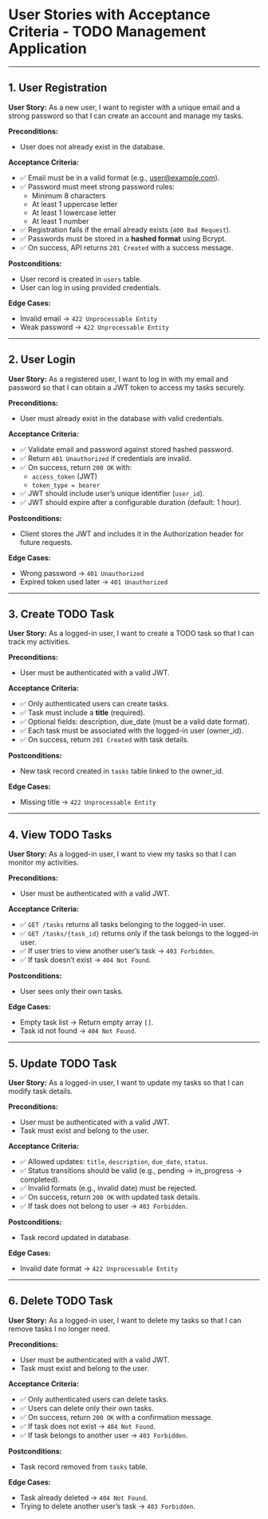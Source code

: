 # User Stories with Acceptance Criteria - TODO Management Application

---

## 1. User Registration
**User Story:**
As a new user, I want to register with a unique email and a strong password so that I can create an account and manage my tasks.

**Preconditions:**
- User does not already exist in the database.

**Acceptance Criteria:**
- ✅ Email must be in a valid format (e.g., user@example.com).
- ✅ Password must meet strong password rules:
  - Minimum 8 characters
  - At least 1 uppercase letter
  - At least 1 lowercase letter
  - At least 1 number
- ✅ Registration fails if the email already exists (`400 Bad Request`).
- ✅ Passwords must be stored in a **hashed format** using Bcrypt.
- ✅ On success, API returns `201 Created` with a success message.

**Postconditions:**
- User record is created in `users` table.
- User can log in using provided credentials.

**Edge Cases:**
- Invalid email → `422 Unprocessable Entity`
- Weak password → `422 Unprocessable Entity`

---

## 2. User Login
**User Story:**
As a registered user, I want to log in with my email and password so that I can obtain a JWT token to access my tasks securely.

**Preconditions:**
- User must already exist in the database with valid credentials.

**Acceptance Criteria:**
- ✅ Validate email and password against stored hashed password.
- ✅ Return `401 Unauthorized` if credentials are invalid.
- ✅ On success, return `200 OK` with:
  - `access_token` (JWT)
  - `token_type = bearer`
- ✅ JWT should include user’s unique identifier (`user_id`).
- ✅ JWT should expire after a configurable duration (default: 1 hour).

**Postconditions:**
- Client stores the JWT and includes it in the Authorization header for future requests.

**Edge Cases:**
- Wrong password → `401 Unauthorized`
- Expired token used later → `401 Unauthorized`

---

## 3. Create TODO Task
**User Story:**
As a logged-in user, I want to create a TODO task so that I can track my activities.

**Preconditions:**
- User must be authenticated with a valid JWT.

**Acceptance Criteria:**
- ✅ Only authenticated users can create tasks.
- ✅ Task must include a **title** (required).
- ✅ Optional fields: description, due_date (must be a valid date format).
- ✅ Each task must be associated with the logged-in user (owner_id).
- ✅ On success, return `201 Created` with task details.

**Postconditions:**
- New task record created in `tasks` table linked to the owner_id.

**Edge Cases:**
- Missing title → `422 Unprocessable Entity`

---

## 4. View TODO Tasks
**User Story:**
As a logged-in user, I want to view my tasks so that I can monitor my activities.

**Preconditions:**
- User must be authenticated with a valid JWT.

**Acceptance Criteria:**
- ✅ `GET /tasks` returns all tasks belonging to the logged-in user.
- ✅ `GET /tasks/{task_id}` returns only if the task belongs to the logged-in user.
- ✅ If user tries to view another user’s task → `403 Forbidden`.
- ✅ If task doesn’t exist → `404 Not Found`.

**Postconditions:**
- User sees only their own tasks.

**Edge Cases:**
- Empty task list → Return empty array `[]`.
- Task id not found → `404 Not Found`.
---

## 5. Update TODO Task
**User Story:**
As a logged-in user, I want to update my tasks so that I can modify task details.

**Preconditions:**
- User must be authenticated with a valid JWT.
- Task must exist and belong to the user.

**Acceptance Criteria:**
- ✅ Allowed updates: `title`, `description`, `due_date`, `status`.
- ✅ Status transitions should be valid (e.g., pending → in_progress → completed).
- ✅ Invalid formats (e.g., invalid date) must be rejected.
- ✅ On success, return `200 OK` with updated task details.
- ✅ If task does not belong to user → `403 Forbidden`.

**Postconditions:**
- Task record updated in database.

**Edge Cases:**
- Invalid date format → `422 Unprocessable Entity`

---

## 6. Delete TODO Task
**User Story:**
As a logged-in user, I want to delete my tasks so that I can remove tasks I no longer need.

**Preconditions:**
- User must be authenticated with a valid JWT.
- Task must exist and belong to the user.

**Acceptance Criteria:**
- ✅ Only authenticated users can delete tasks.
- ✅ Users can delete only their own tasks.
- ✅ On success, return `200 OK` with a confirmation message.
- ✅ If task does not exist → `404 Not Found`.
- ✅ If task belongs to another user → `403 Forbidden`.

**Postconditions:**
- Task record removed from `tasks` table.

**Edge Cases:**
- Task already deleted → `404 Not Found`.
- Trying to delete another user’s task → `403 Forbidden`.
